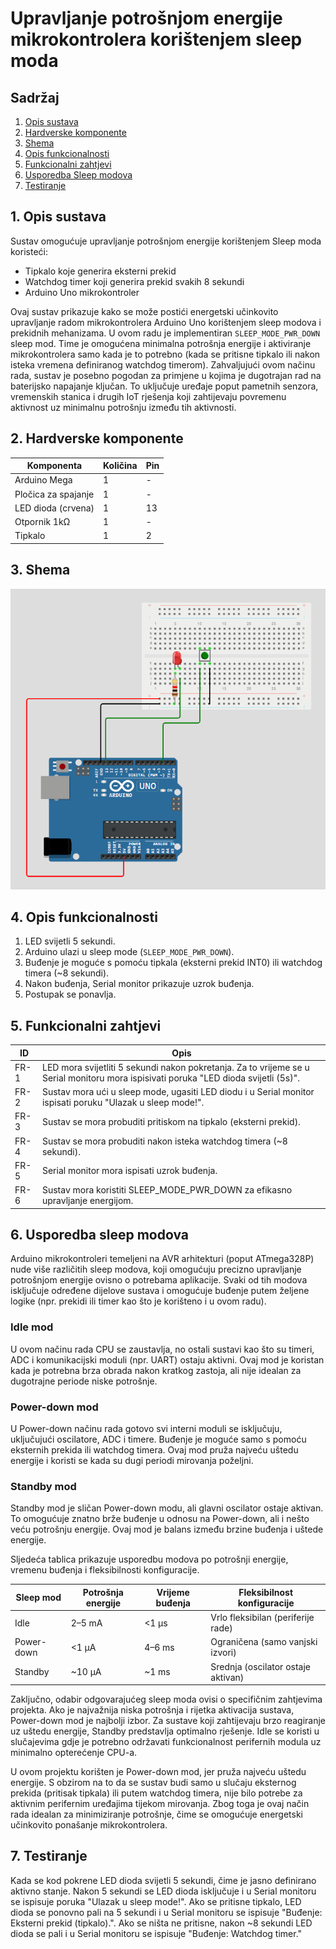 # <a name="naslov"></a>Upravljanje potrošnjom energije mikrokontrolera korištenjem sleep moda

## Sadržaj
1. [Opis sustava](#opis-sustava)
2. [Hardverske komponente](#hardverske-komponente)
3. [Shema](#shema)
4. [Opis funkcionalnosti](#opis-funkcionalnosti)
5. [Funkcionalni zahtjevi](#funkcionalni-zahtjevi)
6. [Usporedba Sleep modova](#usporedba-sleep-modova)
7. [Testiranje](#testiranje)

## <a name="opis-sustava"></a>1. Opis sustava

Sustav omogućuje upravljanje potrošnjom energije korištenjem Sleep moda koristeći:

- Tipkalo koje generira eksterni prekid
- Watchdog timer koji generira prekid svakih 8 sekundi
- Arduino Uno mikrokontroler

Ovaj sustav prikazuje kako se može postići energetski učinkovito upravljanje radom mikrokontrolera Arduino Uno korištenjem sleep modova i prekidnih mehanizama. U ovom radu je implementiran `SLEEP_MODE_PWR_DOWN` sleep mod. Time je omogućena minimalna potrošnja energije i aktiviranje mikrokontrolera samo kada je to potrebno (kada se pritisne tipkalo ili nakon isteka vremena definiranog watchdog timerom).
Zahvaljujući ovom načinu rada, sustav je posebno pogodan za primjene u kojima je dugotrajan rad na baterijsko napajanje ključan. To uključuje uređaje poput pametnih senzora, vremenskih stanica i drugih IoT rješenja koji zahtijevaju povremenu aktivnost uz minimalnu potrošnju između tih aktivnosti.

## <a name="hardverske-komponente"></a>2. Hardverske komponente

| Komponenta          | Količina | Pin        |
|---------------------|----------|------------|
| Arduino Mega        | 1        | -          |
| Pločica za spajanje | 1        | -          |
| LED dioda (crvena)  | 1        | 13         |
| Otpornik 1kΩ        | 1        | -          |
| Tipkalo             | 1        | 2          |

## <a name="shema"></a>3. Shema

![Shema](Shema.png)

## <a name="opis-funkcionalnosti"></a>4. Opis funkcionalnosti

1. LED svijetli 5 sekundi.
2. Arduino ulazi u sleep mode (`SLEEP_MODE_PWR_DOWN`).
3. Buđenje je moguće s pomoću tipkala (eksterni prekid INT0) ili watchdog timera (~8 sekundi).
4. Nakon buđenja, Serial monitor prikazuje uzrok buđenja.
5. Postupak se ponavlja.

## <a name="funkcionalni-zahtjevi"></a>5. Funkcionalni zahtjevi

| ID   | Opis                                                                                                                                  |
|------|---------------------------------------------------------------------------------------------------------------------------------------|
| FR-1 | LED mora svijetliti 5 sekundi nakon pokretanja. Za to vrijeme se u Serial monitoru mora ispisivati poruka "LED dioda svijetli (5s)".  |
| FR-2 | Sustav mora ući u sleep mode, ugasiti LED diodu i u Serial monitor ispisati poruku "Ulazak u sleep mode!".                            |
| FR-3 | Sustav se mora probuditi pritiskom na tipkalo (eksterni prekid).                                                                      |
| FR-4 | Sustav se mora probuditi nakon isteka watchdog timera (~8 sekundi).                                                                   |
| FR-5 | Serial monitor mora ispisati uzrok buđenja.                                                                                           |
| FR-6 | Sustav mora koristiti SLEEP_MODE_PWR_DOWN za efikasno upravljanje energijom.                                                          |

## <a name="usporedba-sleep-modova"></a>6. Usporedba sleep modova

Arduino mikrokontroleri temeljeni na AVR arhitekturi (poput ATmega328P) nude više različitih sleep modova, koji omogućuju precizno upravljanje potrošnjom energije ovisno o potrebama aplikacije. Svaki od tih modova isključuje određene dijelove sustava i omogućuje buđenje putem željene logike (npr. prekidi ili timer kao što je korišteno i u ovom radu).

### Idle mod
U ovom načinu rada CPU se zaustavlja, no ostali sustavi kao što su timeri, ADC i komunikacijski moduli (npr. UART) ostaju aktivni. Ovaj mod je koristan kada je potrebna brza obrada nakon kratkog zastoja, ali nije idealan za dugotrajne periode niske potrošnje.

### Power-down mod
U Power-down načinu rada gotovo svi interni moduli se isključuju, uključujući oscilatore, ADC i timere. Buđenje je moguće samo s pomoću eksternih prekida ili watchdog timera. Ovaj mod pruža najveću uštedu energije i koristi se kada su dugi periodi mirovanja poželjni.

### Standby mod
Standby mod je sličan Power-down modu, ali glavni oscilator ostaje aktivan. To omogućuje znatno brže buđenje u odnosu na Power-down, ali i nešto veću potrošnju energije. Ovaj mod je balans između brzine buđenja i uštede energije.

Sljedeća tablica prikazuje usporedbu modova po potrošnji energije, vremenu buđenja i fleksibilnosti konfiguracije.

| Sleep mod     | Potrošnja energije  | Vrijeme buđenja  | Fleksibilnost konfiguracije         |
|---------------|---------------------|------------------|-------------------------------------|
| Idle          | 2–5 mA              | <1 µs            | Vrlo fleksibilan (periferije rade)  |
| Power-down    | <1 µA               | 4–6 ms           | Ograničena (samo vanjski izvori)    |
| Standby       | ~10 µA              | ~1 ms            | Srednja (oscilator ostaje aktivan)  |

Zaključno, odabir odgovarajućeg sleep moda ovisi o specifičnim zahtjevima projekta. Ako je najvažnija niska potrošnja i rijetka aktivacija sustava, Power-down mod je najbolji izbor. Za sustave koji zahtijevaju brzo reagiranje uz uštedu energije, Standby predstavlja optimalno rješenje. Idle se koristi u slučajevima gdje je potrebno održavati funkcionalnost perifernih modula uz minimalno opterećenje CPU-a.

U ovom projektu korišten je Power-down mod, jer pruža najveću uštedu energije. S obzirom na to da se sustav budi samo u slučaju eksternog prekida (pritisak tipkala) ili putem watchdog timera, nije bilo potrebe za aktivnim perifernim uređajima tijekom mirovanja. Zbog toga je ovaj način rada idealan za minimiziranje potrošnje, čime se omogućuje energetski učinkovito ponašanje mikrokontrolera.

## <a name="testiranje"></a>7. Testiranje

Kada se kod pokrene LED dioda svijetli 5 sekundi, čime je jasno definirano aktivno stanje. Nakon 5 sekundi se LED dioda isključuje i u Serial monitoru se ispisuje poruka "Ulazak u sleep mode!". Ako se pritisne tipkalo, LED dioda se ponovno pali na 5 sekundi i u Serial monitoru se ispisuje "Buđenje: Eksterni prekid (tipkalo).". Ako se ništa ne pritisne, nakon ~8 sekundi LED dioda se pali i u Serial monitoru se ispisuje "Buđenje: Watchdog timer."
